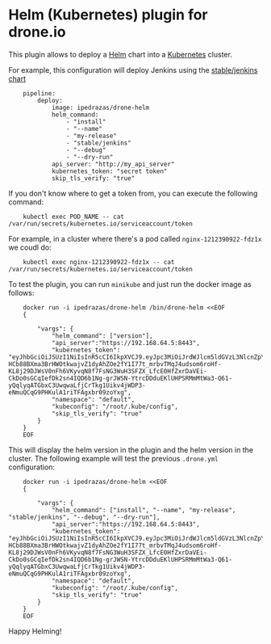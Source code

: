 # Helm (Kubernetes) plugin for drone.io

This plugin allows to deploy a [Helm](https://github.com/kubernetes/helm) chart into a [Kubernetes](https://github.com/kubernetes/kubernetes) cluster.

For example, this configuration will deploy Jenkins using the [stable/jenkins chart](https://github.com/kubernetes/charts/tree/master/stable/jenkins)


        pipeline:
            deploy:
                image: ipedrazas/drone-helm
                helm_command: 
                    - "install"
                    - "--name"
                    - "my-release"
                    - "stable/jenkins"
                    - "--debug" 
                    - "--dry-run"
                api_server: "http://my_api_server"
                kubernetes_token: "secret token"
                skip_tls_verify: "true"


If you don't know where to get a token from, you can execute the following command:

        kubectl exec POD_NAME -- cat /var/run/secrets/kubernetes.io/serviceaccount/token

For example, in a cluster where there's a pod called `nginx-1212390922-fdz1x` we coudl do:

        kubectl exec nginx-1212390922-fdz1x -- cat /var/run/secrets/kubernetes.io/serviceaccount/token


To test the plugin, you can run `minikube` and just run the docker image as follows:

        docker run -i ipedrazas/drone-helm /bin/drone-helm <<EOF
        {
            
            "vargs": {
                "helm_command": ["version"],
                "api_server":"https://192.168.64.5:8443",
                "kubernetes_token": "eyJhbGciOiJSUzI1NiIsInR5cCI6IkpXVCJ9.eyJpc3MiOiJrdWJlcm5ldGVzL3NlcnZpY2VhY2NvdW50Iiwia3ViZXJuZXRlcy5pby9zZXJ2aWNlYWNjb3VudC9uYW1lc3BhY2UiOiJkZWZhdWx0Iiwia3ViZXJuZXRlcy5pby9zZXJ2aWNlYWNjb3VudC9zZWNyZXQubmFtZSI6ImRlZmF1bHQtdG9rZW4tcnloeTciLCJrdWJlcm5ldGVzLmlvL3NlcnZpY2VhY2NvdW50L3NlcnZpY2UtYWNjb3VudC5uYW1lIjoiZGVmYXVsdCIsImt1YmVybmV0ZXMuaW8vc2VydmljZWFjY291bnQvc2VydmljZS1hY2NvdW50LnVpZCI6IjU5ZWQzYjM1LWI0MmUtMTFlNi05ZDI3LTFlZGZkMzA0MTNhNiIsInN1YiI6InN5c3RlbTpzZXJ2aWNlYWNjb3VudDpkZWZhdWx0OmRlZmF1bHQifQ.aGX19xTFJdxC6d5hObKUms9Kaq0wR8fMypXTnsfjC6XjiA3_QWX9LJdRFl6wvZTRoIAjuOhAJKNAKhLQ3sK0aKrddNxn2is-HCb88BXma3BrHWOtkwajvZ1dyAhZOe2fY1I77t_mrbvTMqJ4udsom6roHf-KL8j29DJWsV0nFh6VKyvqN8f7FsNG3WuH3SFZX_LfcE0HfZxrDaVEi-CkDo0sGCqIefDk2sn4IQD6b1Ng-grJWSN-YtrcDDduEKlUHPSRMmMtWa3-Q61-yQqlyqATGbxC3UwqwaLfjCrTkg1Uikv4jWDP3-eNmuQCqG9PHKulA1riTFAgxbr09zoYxg",
                "namespace": "default",
                "kubeconfig": "/root/.kube/config",
                "skip_tls_verify": "true"
            }
        }
        EOF

This will display the helm version in the plugin and the helm version in the cluster. The following example will test 
the previous `.drone.yml` configuration: 

        docker run -i ipedrazas/drone-helm <<EOF
        {
            
            "vargs": {
                "helm_command": ["install", "--name", "my-release", "stable/jenkins", "--debug", "--dry-run"],
                "api_server":"https://192.168.64.5:8443",
                "kubernetes_token": "eyJhbGciOiJSUzI1NiIsInR5cCI6IkpXVCJ9.eyJpc3MiOiJrdWJlcm5ldGVzL3NlcnZpY2VhY2NvdW50Iiwia3ViZXJuZXRlcy5pby9zZXJ2aWNlYWNjb3VudC9uYW1lc3BhY2UiOiJkZWZhdWx0Iiwia3ViZXJuZXRlcy5pby9zZXJ2aWNlYWNjb3VudC9zZWNyZXQubmFtZSI6ImRlZmF1bHQtdG9rZW4tcnloeTciLCJrdWJlcm5ldGVzLmlvL3NlcnZpY2VhY2NvdW50L3NlcnZpY2UtYWNjb3VudC5uYW1lIjoiZGVmYXVsdCIsImt1YmVybmV0ZXMuaW8vc2VydmljZWFjY291bnQvc2VydmljZS1hY2NvdW50LnVpZCI6IjU5ZWQzYjM1LWI0MmUtMTFlNi05ZDI3LTFlZGZkMzA0MTNhNiIsInN1YiI6InN5c3RlbTpzZXJ2aWNlYWNjb3VudDpkZWZhdWx0OmRlZmF1bHQifQ.aGX19xTFJdxC6d5hObKUms9Kaq0wR8fMypXTnsfjC6XjiA3_QWX9LJdRFl6wvZTRoIAjuOhAJKNAKhLQ3sK0aKrddNxn2is-HCb88BXma3BrHWOtkwajvZ1dyAhZOe2fY1I77t_mrbvTMqJ4udsom6roHf-KL8j29DJWsV0nFh6VKyvqN8f7FsNG3WuH3SFZX_LfcE0HfZxrDaVEi-CkDo0sGCqIefDk2sn4IQD6b1Ng-grJWSN-YtrcDDduEKlUHPSRMmMtWa3-Q61-yQqlyqATGbxC3UwqwaLfjCrTkg1Uikv4jWDP3-eNmuQCqG9PHKulA1riTFAgxbr09zoYxg",
                "namespace": "default",
                "kubeconfig": "/root/.kube/config",
                "skip_tls_verify": "true"
            }
        }
        EOF


Happy Helming!